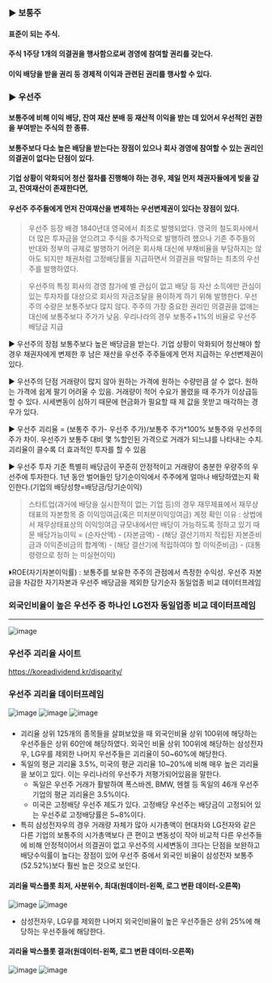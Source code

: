 ### ▶ 보통주
####   표준이 되는 주식. 
####   주식 1주당 1개의 의결권을 행사함으로써 경영에 참여할 권리를 갖는다. 
####   이익 배당을 받을 권리 등 경제적 이익과 관련된 권리를 행사할 수 있다.

### ▶ 우선주
####   보통주에 비해 이익 배당, 잔여 재산 분배 등 재산적 이익을 받는 데 있어서 우선적인 권한을 부여받는 주식의 한 종류. 
####   보통주보다 다소 높은 배당을 받는다는 장점이 있으나 회사 경영에 참여할 수 있는 권리인 의결권이 없다는 단점이 있다.
####   기업 상황이 악화되어 청산 절차를 진행해야 하는 경우, 제일 먼저 채권자들에게 빚을 갚고, 잔여재산이 존재한다면, 
####   우선주 주주들에게 먼저 잔여재산을 변제하는 우선변제권이 있다는 장점이 있다.

> 우선주 등장 배경
 1840년대 영국에서 최초로 발행되었다. 
 영국의 철도회사에서 더 많은 투자금을 얻으려고 주식을 추가적으로 발행하려 했으나 기존 주주들의 반대와 정부의 규제로 발행하기 어려운 회사채 대신에 
 부채비율을 부담하지는 않아도 되지만 채권처럼 고정배당률을 지급하면서 의결권을 박탈하는 최초의 우선주를 발행하였다.

> 우선주의 특징
   회사의 경영 참가에 별 관심이 없고 배당 등 자산 소득에만 관심이 있는 투자자를 대상으로 회사의 자금조달을 용이하게 하기 위해 발행한다. 
   우선주의 수량은 보통주보다 많지 않다.
   주주의 가장 중요한 권리인 의결권을 없애는 대신에 보통주보다 주가가 낮음.
   우리나라의 경우 보통주+1%의 비율로 우선주 배당금 지급

▶ 우선주의 장점
   보통주보다 높은 배당금을 받는다.
   기업 상황이 악화되어 청산해야 할 경우 채권자에게 변제한 후 남은 재산을 우선주 주주들에게 먼저 지급하는 우선변제권이 있다.

▶ 우선주의 단점
   거래량이 많지 않아 원하는 가격에 원하는 수량만큼 살 수 없다.
   원하는 가격에 쉽게 팔기 어려울 수 있음. 
   거래량이 적어 수요가 몰렸을 때 주가가 이상급등 할 수 있다.
   시세변동이 심하기 때문에 현금화가 필요할 때 제 값을 못받고 매각하는 경우가 있다.
 
▶ 우선주 괴리율 = (보통주 주가- 우선주 주가)/보통주 주가*100%
   보통주와 우선주의 주가 차이. 우선주가 보통주 대비 몇 %할인된 가격으로 거래가 되느냐를 나타내는 수치. 괴리율이 클수록 더 효과적인 투자를 할 수 있음


▶ 우선주 투자 기준
   특별히 배당금이 꾸준히 안정적이고 거래량이 충분한 우량주의 우선주에 투자한다.
   1년 동안 벌어들인 당기순이익에서 주주에게 얼마나 배당하였는지 확인한다.(기업의 배당성향=배당금/당기순이익)
  > 스타트업(과거에 배당을 실시한적이 없는 기업 등)의 경우
   재무제표에서 재무상태표의 자본항목 중 이익잉여금(혹은 미처분이익잉여금) 계정 확인
   이유 : 상법에서 재무상태표상의 이익잉여금 규모내에서만 배당이 가능하도록 정하고 있기 때문 
   배당가능이익  = (순자산액) - (자본금액) - (해당 결산기까지 적립된 자본준비금과 이익준비금의 합계액) - (해당 결산기에 적립하여야 할 이익준비금) - (대통령령으로 정하                    는 미실현이익)

⏵ROE(자기자본이익률) : 보통주를 보유한 주주의 관점에서 측정한 수익성. 우선주 자본금을 차감한 자기자본과 우선주 배당금을 제외한 당기순자 동일업종 비교 데이터프레임

### 외국인비율이 높은 우선주 중 하나인 LG전자 동일업종 비교 데이터프레임 
----------
![image](https://github.com/yehee01/myrepo/assets/126887695/2014c1c9-5dee-4fe8-b764-85d3b3f3192a)



### 우선주 괴리율 사이트
https://koreadividend.kr/disparity/

### 우선주 괴리율 데이터프레임
![image](https://github.com/yehee01/myrepo/assets/126887695/bba0a63f-dc0b-44da-8456-fdd9694470e0)
![image](https://github.com/yehee01/myrepo/assets/126887695/bdf4ccff-eb94-4463-af40-3400c2337c31)
![image](https://github.com/yehee01/myrepo/assets/126887695/2ad95dc2-a53a-40c9-9d14-37447922683e)


###
-  괴리율 상위 125개의 종목들을 살펴보았을 때 외국인비율 상위 100위에 해당하는 우선주들은 상위 60안에 해당하였다. 
   외국인 비율 상위 100위에 해당하는 삼성전자우, LG우를 제외한 나머지 우선주들은 괴리율이 50~60%에 해당한다.
- 독일의 평균 괴리율 3.5%, 미국의 평균 괴리율 10~20%에 비해 매우 높은 괴리율을 보이고 있다.
  이는 우리나라의 우선주가 저평가되어있음을 말한다.
     - 독일은 우선주 거래가 활발하여 폭스바겐, BMW, 헨켈 등 독일의 46개 우선주 기업의 평균 괴리율은 3.5%이다.
     - 미국은 고정배당 우선주 제도가 있다. 고정배당 우선주는 배당금이 고정되어 있는 우선주로 고정배당률은 5~8%이다. 
 - 특히 삼성전자우의 경우 거래량 자체가 많아 시가총액이 현대차와 LG전자와 같은 다른 기업의 보통주의 시가총액보다 큰 편이고 
  변동성이 작아 비교적 다른 우선주들에 비해 안정적이어서 의결권이 없고 우선주의 시세변동이 크다는 단점을 보완하고 
  배당수익률이 높다는 장점이 있어 우선주 중에서 외국인 비율이 삼성전자 보통주(52.52%)보다 훨씬 높은 것으로 보인다.

#### 괴리율 박스플롯 최저, 사분위수, 최대(원데이터-왼쪽, 로그 변환 데이터-오른쪽)
![image](https://github.com/yehee01/myrepo/assets/126887695/d4cebe7d-e7fd-4fe6-ad75-bd8eca0e29c6)
![image](https://github.com/yehee01/myrepo/assets/126887695/e0d05154-49c6-414b-9651-3d0465a8d25f)

- 삼성전자우, LG우를 제외한 나머지 외국인비율이 높은 우선주들은 상위 25%에 해당하는 우선주들에 해당한다.

#### 괴리율 박스플롯 결과(원데이터-왼쪽, 로그 변환 데이터-오른쪽)
![image](https://github.com/yehee01/myrepo/assets/126887695/7b4c8dc0-a208-4604-a715-3ffe1988fa00)
![image](https://github.com/yehee01/myrepo/assets/126887695/e2d8cb43-e206-4cb9-a102-81d1ff5f1e8c)

